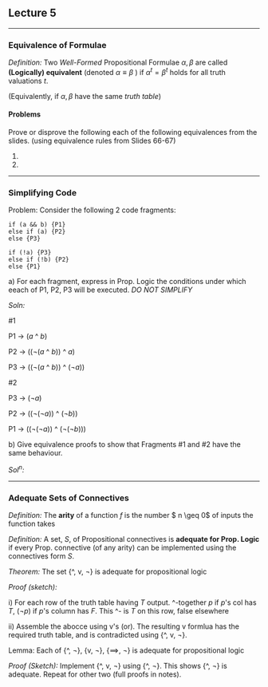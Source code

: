 ## Lecture 5

---

### Equivalence of Formulae

[^ remark ]: Equality of formulae is often *too strong* for our purposes in CS 245
[^ remark ]: we want **Logical Equivalence**. It's often more useful

*Definition:* Two *Well-Formed* Propositional Formulae $\alpha, \beta$ are called **(Logically) equivalent** (denoted $\alpha \equiv \beta$ ) if $\alpha ^t = \beta ^t$ holds for all truth valuations $t$. 

(Equivalently, if $\alpha, \beta$ have the same *truth table*)

[^ remark ]: *From Clicker question:* An equivalence relation ($\equiv$) is <u>Reflexive, symmetric</u> and <u>transitive</u>

#### Problems

Prove or disprove the following each of the following equivalences from the slides. (using equivalence rules from Slides 66-67)

1. <insert picture here>
2. <insert picture here>

[^ remark ]: As in these examples, it is fine to do multiple changes using the **same rule** (e.g. Commutativity) on one line.
[^ NOTE ]: To prove an equivalence <u>does not hold</u>, we exhibit a *truth valuation* $t$ such that $\alpha^t \neq \beta^t$ 

---

### Simplifying Code

Problem: Consider the following 2 code fragments:

```
if (a && b) {P1}
else if (a) {P2}
else {P3}
```

```
if (!a) {P3}
else if (!b) {P2}
else {P1}
```

a) For each fragment, express in Prop. Logic the conditions under which eeach of P1, P2, P3 will be executed. *DO NOT SIMPLIFY* 

*Soln:* 

\#1

P1 $\rightarrow$ $(a$ ^ $b)$ 

P2 $\rightarrow$ $((\neg(a$ ^ $b))$ ^ $a)$ 

P3 $\rightarrow$ $(( \neg(a$ ^ $b))$ ^ $(\neg a))$

\#2

P3 $\rightarrow$ $(\neg a)$

P2 $\rightarrow$ $((\neg (\neg a))$ ^ $(\neg b))$ 

P1 $\rightarrow$  $((\neg (\neg a))$ ^ $(\neg (\neg b)))$

b) Give equivalence proofs to show that Fragments #1 and #2 have the same behaviour.

*Sol$^n$:* <insert picture here>

---

### Adequate Sets of Connectives

*Definition:* The **arity** of a function $f$ is the number $ n \geq 0$ of inputs the function takes

[^ remark ]: 0-ary functions are called <u>nullary</u>
[^ remark ]: 1-ary functions are called <u>unary</u>
[^ remark ]: 2-nary functions are called <u>binary</u>
[^ remark ]: a *propositional connective* $f * f$ arity $n$ is a function $f: \{FT\}^n \rightarrow \{F, T\}$ 

*Definition:* A set, $S$, of Propositional connectives is **adequate for Prop. Logic** if every Prop. connective (of any arity) can be implemented using the connectives form $S$.

*Theorem:* The set {^, v, $\neg$} is adequate for propositional logic

*Proof (sketch):* 

i) For each row of the truth table having $T$ output. ^-together $p$ if $p$'s col has $T$, $(\neg p)$ if $p$'s column has $F$. This ^- is $T$ on this row, false elsewhere

ii) Assemble the abocce using v's (or). The resulting v formlua has the required truth table, and is contradicted using {^, v, $\neg$}.

Lemma: Each of {^, $\neg$}, {v, $\neg$}, {$\implies$, $\neg$} is adequate for propositional logic

*Proof (Sketch):* Implement {^, v, $\neg$} using {^, $\neg$}. This shows {^, $\neg$} is adequate. Repeat for other two (full proofs in notes).